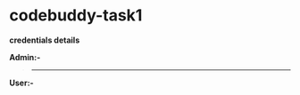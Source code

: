 # codebuddy-task1

[^2]:composer install
[^2]:php artisan migrate
[^2]:php artisan db:seed --class=CreateUsersSeeder

**credentials details**

**Admin:-**

[^2]:>U:- admin@codebuddy.com
[^2]:>P:- 123456
 
 >--------------------------------
**User:-** 
  
[^2]:>U:- userone@codebuddy.com
[^2]:>P:- 456789
    *******************************
[^2]:>U:- usertwo@codebuddy.com
[^2]:>P:- 987654
    *******************************
[^2]:>U:- userthree@codebuddy.com
[^2]:>P:- 654321
